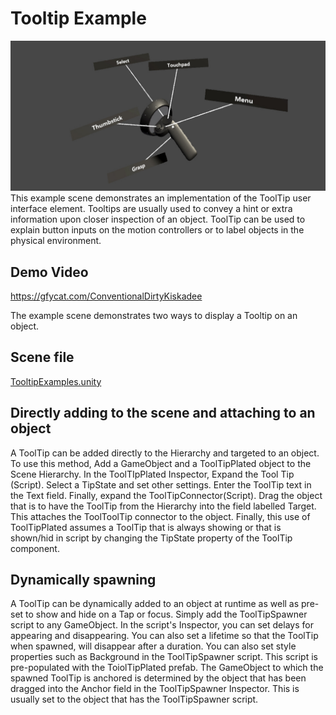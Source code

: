 # Tooltip Example
<img src="/External/ReadMeImages/MRTK_Tooltip.jpg">
This example scene demonstrates an implementation of the ToolTip user interface element. Tooltips are usually used to convey a hint or extra information upon closer inspection of an object. ToolTip can be used to explain button inputs on the motion controllers or to label objects in the physical environment.

## Demo Video
https://gfycat.com/ConventionalDirtyKiskadee

The example scene demonstrates two ways to display a Tooltip on an object.

## Scene file
[TooltipExamples.unity](/Assets/MixedRealityToolkit-Examples/UX/Scenes/TooltipExamples.unity)

## Directly adding to the scene and attaching to an object
A ToolTip can be added directly to the Hierarchy and targeted to an object. To use this method, Add a GameObject and a ToolTipPlated object to the Scene Hierarchy. In the ToolTIpPlated Inspector, Expand the Tool Tip (Script). Select a TipState and set other settings. Enter the ToolTip text in the Text field. Finally, expand the ToolTipConnector(Script). Drag the object that is to have the ToolTip from the Hierarchy into the field labelled Target. This attaches the ToolToolTip connector to the object. Finally, this use of ToolTipPlated assumes a ToolTip that is always showing or that is shown/hid in script by changing the TipState property of the ToolTip component.

 
## Dynamically spawning
A ToolTip can be dynamically added to an object at runtime as well as pre-set to show and hide on a Tap or focus. Simply add the ToolTipSpawner script to any GameObject. In the script's Inspector, you can set delays for appearing and disappearing. You can also set a lifetime so that the ToolTip when spawned, will disappear after a duration. You can also set style properties such as Background in the ToolTipSpawner script. This script is pre-populated with the ToiolTipPlated prefab. The GameObject to which the spawned ToolTip is anchored is determined by the object that has been dragged into the Anchor field in the ToolTipSpawner Inspector. This is usually set to the object that has the ToolTipSpawner script.

